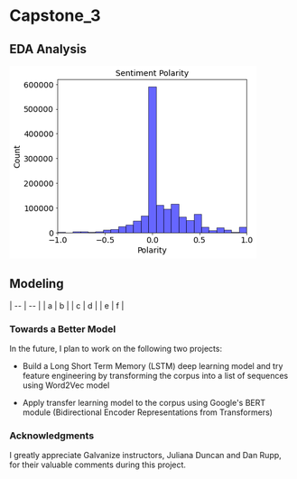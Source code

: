 # Capstone_3





## EDA Analysis


![](img/sentiment_polarity.png)




## Modeling



| -- | -- |
|  a  |  b  |
|  c  |  d  |
|  e  |  f  |






### Towards a Better Model
In the future, I plan to work on the following two projects:

* Build a Long Short Term Memory (LSTM) deep learning model and try feature engineering by transforming
the corpus into a list of sequences using Word2Vec model

* Apply transfer learning model to the corpus using Google's BERT module (Bidirectional Encoder Representations from Transformers)



### Acknowledgments
I greatly appreciate Galvanize instructors, Juliana Duncan and Dan Rupp, for their valuable comments during this project.